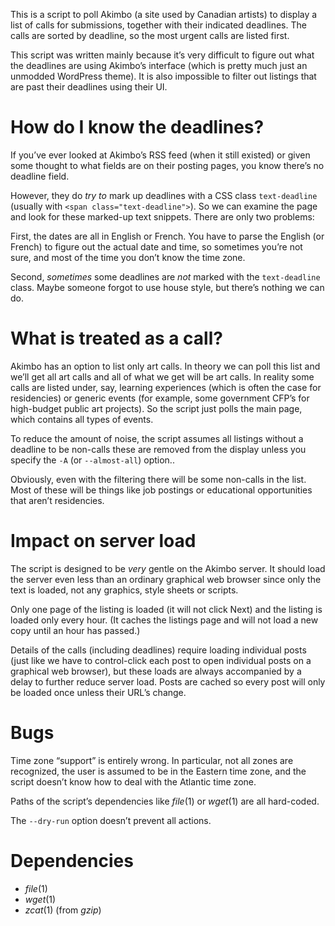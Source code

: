 This is a script to poll Akimbo (a site used by Canadian artists) to display
a list of calls for submissions, together with their indicated deadlines.
The calls are sorted by deadline,
so the most urgent calls are listed first.

This script was written mainly because it’s very difficult to figure out what the deadlines are using Akimbo’s interface
(which is pretty much just an unmodded WordPress theme).
It is also impossible to filter out listings that are past their deadlines using their UI.

How do I know the deadlines?
============================

If you’ve ever looked at Akimbo’s RSS feed (when it still existed)
or given some thought to what fields are on their posting pages,
you know there’s no deadline field.

However, they do *try to* mark up deadlines with a CSS class `text-deadline` (usually with `<span class="text-deadline">`).
So we can examine the page and look for these marked-up text snippets.
There are only two problems:

First, the dates are all in English or French.
You have to parse the English (or French) to figure out the actual date and time,
so sometimes you’re not sure,
and most of the time you don’t know the time zone.

Second, *sometimes* some deadlines are *not* marked with the `text-deadline` class.
Maybe someone forgot to use house style,
but there’s nothing we can do.

What is treated as a call?
=========================

Akimbo has an option to list only art calls.
In theory we can poll this list and we’ll get all art calls and all of what we get will be art calls. 
In reality some calls are listed under, say, learning experiences
(which is often the case for residencies)
or generic events (for example, some government CFP’s for high-budget public art projects).
So the script just polls the main page, which contains all types of events.

To reduce the amount of noise,
the script assumes
all listings without a deadline
to be non-calls
these are removed from the display unless you specify the `-A` (or `--almost-all`) option..

Obviously, even with the filtering there will be some non-calls in the list.
Most of these will be things like job postings
or educational opportunities that aren’t residencies.

Impact on server load
=====================

The script is designed to be *very* gentle on the Akimbo server.
It should load the server even less than an ordinary graphical web browser
since only the text is loaded, not any graphics, style sheets or scripts.

Only one page of the listing is loaded (it will not click Next)
and the listing is loaded only every hour.
(It caches the listings page and will not load a new copy until an hour has passed.)

Details of the calls (including deadlines)
require loading individual posts
(just like we have to control-click each post to open individual posts on a graphical web browser),
but these loads are always accompanied by a delay to further reduce server load.
Posts are cached so every post will only be loaded once unless their URL’s change.

Bugs
====

Time zone “support” is entirely wrong.
In particular, not all zones are recognized,
the user is assumed to be in the Eastern time zone,
and the script doesn’t know how to deal with the Atlantic time zone.

Paths of the script’s dependencies like *file*(1) or *wget*(1) are all hard-coded.

The `--dry-run` option doesn’t prevent all actions.

Dependencies
============

- *file*(1)
- *wget*(1)
- *zcat*(1) (from *gzip*)

